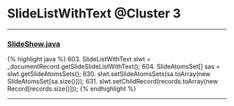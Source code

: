 # SlideListWithText @Cluster 3

***

### [SlideShow.java](https://searchcode.com/codesearch/view/97394959/)
{% highlight java %}
603. SlideListWithText slwt = _documentRecord.getSlideSlideListWithText();
604. SlideAtomsSet[] sas = slwt.getSlideAtomsSets();
630.   slwt.setSlideAtomsSets(sa.toArray(new SlideAtomsSet[sa.size()]));
631.   slwt.setChildRecord(records.toArray(new Record[records.size()]));
{% endhighlight %}

***

